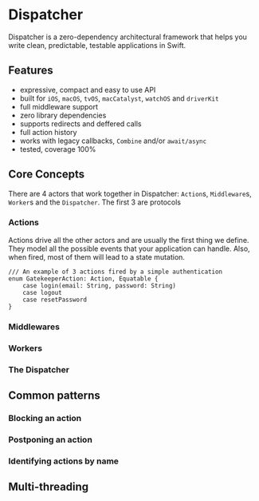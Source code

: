 # Dispatcher


Dispatcher is a zero-dependency architectural framework that helps you write clean, predictable, testable applications in Swift. 


## Features

- expressive, compact and easy to use API
- built for `iOS`, `macOS`, `tvOS`, `macCatalyst`, `watchOS` and `driverKit`
- full middleware support
- zero library dependencies
- supports redirects and deffered calls
- full action history
- works with legacy callbacks, `Combine` and/or `await/async` 
- tested, coverage 100%

## Core Concepts

There are 4 actors that work together in Dispatcher: `Action`s, `Middleware`s, `Worker`s and the `Dispatcher`. The first 3 are protocols 

### Actions

Actions drive all the other actors and are usually the first thing we define. They model all the possible events that your application can handle. Also, when fired, most of them will lead to a state mutation.

 ```
 /// An example of 3 actions fired by a simple authentication
 enum GatekeeperAction: Action, Equatable {
     case login(email: String, password: String)
     case logout
     case resetPassword
 }
 ```

### Middlewares

### Workers

### The Dispatcher

## Common patterns

### Blocking an action

### Postponing an action

### Identifying actions by name

## Multi-threading

